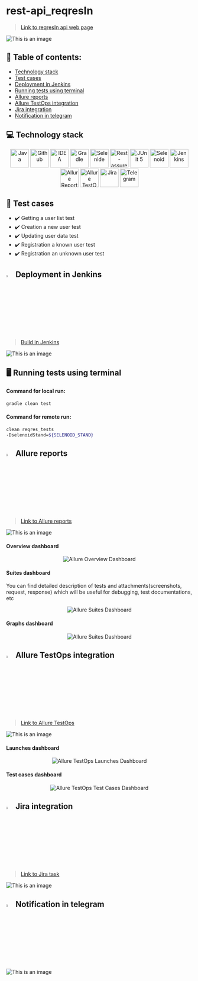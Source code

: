 # rest-api_reqresIn
> <a target="_blank" href="https://miro.com/">Link to reqresIn api web page</a>

![This is an image](images/picture/reqresIn.jpg)

## :page_with_curl: Table of contents:
- [Technology stack](#computer-technology-stack)
- [Test cases](#bookmark_tabs-test-cases)
- [Deployment in Jenkins](#-deployment-in-Jenkins)
- [Running tests using terminal](#desktop_computer-running-tests-using-terminal)
- [Allure reports](#-allure-reports)
- [Allure TestOps integration](#-allure-TestOps-integration)
- [Jira integration](#-jira-integration)
- [Notification in telegram](#-notification-in-telegram)

## :computer: Technology stack
<p align="center">
<a href="https://www.java.com/"><img src="images/logo/java.svg" width="50" height="50"  alt="Java"/></a>
<a href="https://github.com/"><img src="images/logo/github.svg" width="50" height="50"  alt="Github"/></a>
<a href="https://www.jetbrains.com/idea/"><img src="images/logo/idea.svg" width="50" height="50"  alt="IDEA"/></a>
<a href="https://gradle.org/"><img src="images/logo/gradle.svg" width="50" height="50"  alt="Gradle"/></a>
<a href="https://selenide.org/"><img src="images/logo/selenide.svg" width="50" height="50"  alt="Selenide"/></a>
<a href="https://rest-assured.io/"><img src="images/logo/restAssured.svg" width="50" height="50"  alt="Rest-assured"/></a>
<a href="https://junit.org/junit5/"><img src="images/logo/junit5.svg" width="50" height="50"  alt="JUnit 5"/></a>
<a href="https://aerokube.com/selenoid/"><img src="images/logo/selenoid.svg" width="50" height="50"  alt="Selenoid"/></a>
<a href="https://www.jenkins.io/"><img src="images/logo/jenkins.svg" width="50" height="50"  alt="Jenkins"/></a>
<a href="https://github.com/allure-framework/allure2"><img src="images/logo/allureReport.svg" width="50" height="50"  alt="Allure Reports"/></a>
<a href="https://qameta.io/"><img src="images/logo/allureTestOps.svg" width="50" height="50"  alt="Allure TestOps"/></a>
<a href="https://www.atlassian.com/software/jira"><img src="images/logo/jira.svg" width="50" height="50"  alt="Jira"/></a>
<a href="https://telegram.org/"><img src="images/logo/telegram.svg" width="50" height="50"  alt="Telegram"/></a>
</p>

## :bookmark_tabs: Test cases
- :heavy_check_mark: Getting a user list test
- :heavy_check_mark: Creation a new user test
- :heavy_check_mark: Updating user data test
- :heavy_check_mark: Registration a known user test
- :heavy_check_mark: Registration an unknown user test

## <img width="4%" title="Jenkins" src="images/logo/jenkins.svg"> Deployment in Jenkins
> <a target="_blank" href="https://jenkins.autotests.cloud/job/13-malyginms-unit24_rest-api_diplom/">Build in Jenkins</a>

![This is an image](images/picture/build_jenkins.jpg)

## :desktop_computer: Running tests using terminal

#### Command for local run:
```bash
gradle clean test
```

#### Command for remote run:
```bash
clean reqres_tests
-DselenoidStand=${SELENOID_STAND}
```

## <img width="4%" title="Allure" src="images/logo/allureReport.svg"> Allure reports
> <a target="_blank" href="https://jenkins.autotests.cloud/job/13-malyginms-unit24_rest-api_diplom/allure/">Link to Allure reports</a>

![This is an image](images/picture/allure_reports_jenkins.jpg)

#### Overview dashboard

<p align="center">
<img title="Allure Overview Dashboard" src="images/picture/allure_reports_overview.jpg">
</p>

#### Suites dashboard
You can find detailed description of tests and attachments(screenshots, request, response) which will be useful for debugging, test documentations, etc

<p align="center">
<img title="Allure Suites Dashboard" src="images/picture/allure_reports_suits.jpg">
</p>

#### Graphs dashboard

<p align="center">
<img title="Allure Suites Dashboard" src="images/picture/allure_reports_graphs.jpg">
</p>

## <img width="4%" title="AllureTestOps" src="images/logo/allureTestOps.svg"> Allure TestOps integration
> <a target="_blank" href="https://allure.autotests.cloud/launch/16392">Link to Allure TestOps</a>

![This is an image](images/picture/allure_testops_jenkins.jpg)

#### Launches dashboard

<p align="center">
<img title="Allure TestOps Launches Dashboard" src="images/picture/allure_testops_launches.jpg">
</p>

#### Test cases dashboard

<p align="center">
<img title="Allure TestOps Test Cases Dashboard" src="images/picture/allure_testops_testcases.jpg">
</p>

## <img width="4%" title="Jira" src="images/logo/jira.svg"> Jira integration
> <a target="_blank" href="https://jira.autotests.cloud/browse/AUTO-1416">Link to Jira task</a>

![This is an image](images/picture/jira_task.jpg)

## <img width="4%" title="Telegram" src="images/logo/telegram.svg"> Notification in telegram

![This is an image](images/picture/telegram_notifications.jpg)